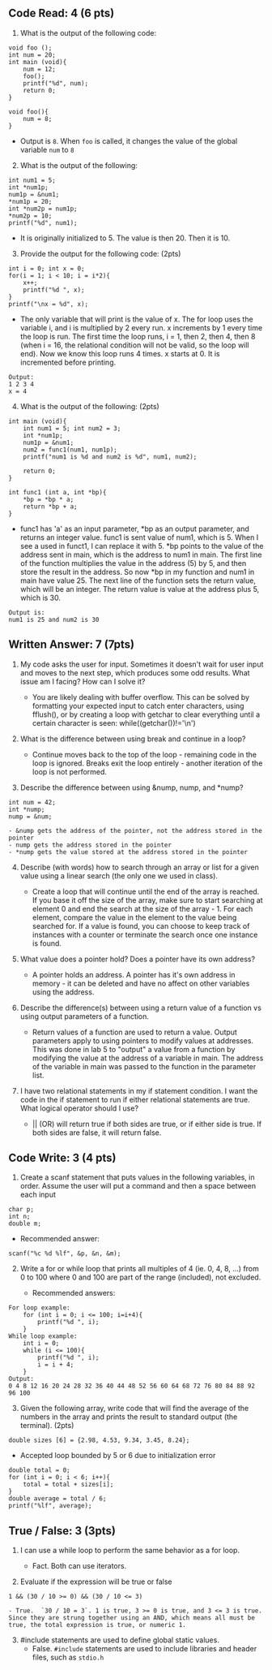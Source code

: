 ## Code Read: 4 (6 pts)

1. What is the output of the following code:

```
void foo ();
int num = 20;
int main (void){
    num = 12;
    foo();
    printf("%d", num);
    return 0;
}

void foo(){
    num = 8;
}
```

- Output is `8`. When `foo` is called, it changes the value of the global variable `num` to `8`

2. What is the output of the following:

```
int num1 = 5;
int *num1p;
num1p = &num1;
*num1p = 20;
int *num2p = num1p;
*num2p = 10;
printf("%d", num1);
```

- It is originally initialized to 5. The value is then 20. Then it is 10.

3. Provide the output for the following code: (2pts)

```
int i = 0; int x = 0;
for(i = 1; i < 10; i = i*2){
    x++;
    printf("%d ", x);
}
printf("\nx = %d", x);
```

- The only variable that will print is the value of x. The for loop uses the variable i, and i is multiplied by 2 every run. x increments by 1 every time the loop is run. The first time the loop runs, i = 1, then 2, then 4, then 8 (when i = 16, the relational condition will not be valid, so the loop will end). Now we know this loop runs 4 times. x starts at 0. It is incremented before printing.

```
Output:
1 2 3 4
x = 4
```

4. What is the output of the following: (2pts)

```
int main (void){
    int num1 = 5; int num2 = 3;
    int *num1p;
    num1p = &num1;
    num2 = func1(num1, num1p);
    printf("num1 is %d and num2 is %d", num1, num2);

    return 0;
}

int func1 (int a, int *bp){
    *bp = *bp * a;
    return *bp + a;
}
```

- func1 has 'a' as an input parameter, *bp as an output parameter, and returns an integer value. func1 is sent value of num1, which is 5. When I see a used in funct1, I can replace it with 5. *bp points to the value of the address sent in main, which is the address to num1 in main. The first line of the function multiplies the value in the address (5) by 5, and then store the result in the address. So now \*bp in my function and num1 in main have value 25. The next line of the function sets the return value, which will be an integer. The return value is value at the address plus 5, which is 30.

```
Output is:
num1 is 25 and num2 is 30
```

## Written Answer: 7 (7pts)

1. My code asks the user for input. Sometimes it doesn't wait for user input and moves to the next step, which produces some odd results. What issue am I facing? How can I solve it?

   - You are likely dealing with buffer overflow. This can be solved by formatting your expected input to catch enter characters, using fflush(), or by creating a loop with getchar to clear everything until a certain character is seen: while((getchar())!='\n')

2. What is the difference between using break and continue in a loop?

   - Continue moves back to the top of the loop - remaining code in the loop is ignored. Breaks exit the loop entirely - another iteration of the loop is not performed.

3. Describe the difference between using &nump, nump, and \*nump?

```
int num = 42;
int *nump;
nump = &num;
```

    - &nump gets the address of the pointer, not the address stored in the pointer
    - nump gets the address stored in the pointer
    - *nump gets the value stored at the address stored in the pointer

4. Describe (with words) how to search through an array or list for a given value using a linear search (the only one we used in class).

   - Create a loop that will continue until the end of the array is reached. If you base it off the size of the array, make sure to start searching at element 0 and end the search at the size of the array - 1. For each element, compare the value in the element to the value being searched for. If a value is found, you can choose to keep track of instances with a counter or terminate the search once one instance is found.

5. What value does a pointer hold? Does a pointer have its own address?

   - A pointer holds an address. A pointer has it's own address in memory - it can be deleted and have no affect on other variables using the address.

6. Describe the difference(s) between using a return value of a function vs using output parameters of a function.

   - Return values of a function are used to return a value. Output parameters apply to using pointers to modify values at addresses. This was done in lab 5 to "output" a value from a function by modifying the value at the address of a variable in main. The address of the variable in main was passed to the function in the parameter list.

7. I have two relational statements in my if statement condition. I want the code in the if statement to run if either relational statements are true. What logical operator should I use?

   - || (OR) will return true if both sides are true, or if either side is true. If both sides are false, it will return false.

## Code Write: 3 (4 pts)

1. Create a scanf statement that puts values in the following variables, in order. Assume the user will put a command and then a space between each input

```
char p;
int n;
double m;
```

- Recommended answer:

```
scanf("%c %d %lf", &p, &n, &m);
```

2. Write a for or while loop that prints all multiples of 4 (ie. 0, 4, 8, ...) from 0 to 100 where 0 and 100 are part of the range (included), not excluded.

   - Recommended answers:

```
For loop example:
    for (int i = 0; i <= 100; i=i+4){
        printf("%d ", i);
    }
While loop example:
    int i = 0;
    while (i <= 100){
        printf("%d ", i);
        i = i + 4;
    }
Output:
0 4 8 12 16 20 24 28 32 36 40 44 48 52 56 60 64 68 72 76 80 84 88 92 96 100
```

3. Given the following array, write code that will find the average of the numbers in the array and prints the result to standard output (the terminal). (2pts)

```
double sizes [6] = {2.98, 4.53, 9.34, 3.45, 8.24};
```

- Accepted loop bounded by 5 or 6 due to initialization error

```
double total = 0;
for (int i = 0; i < 6; i++){
    total = total + sizes[i];
}
double average = total / 6;
printf("%lf", average);
```

## True / False: 3 (3pts)

1. I can use a while loop to perform the same behavior as a for loop.

   - Fact. Both can use iterators.

2. Evaluate if the expression will be true or false

```
1 && (30 / 10 >= 0) && (30 / 10 <= 3)
```

    - True.  `30 / 10 = 3`. 1 is true, 3 >= 0 is true, and 3 <= 3 is true.  Since they are strung together using an AND, which means all must be true, the total expression is true, or numeric 1.

3. #include statements are used to define global static values.
   - False. `#include` statements are used to include libraries and header files, such as `stdio.h`
